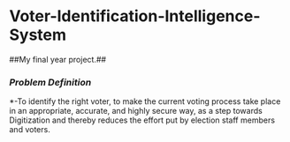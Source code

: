 # Voter-Identification-Intelligence-System
##My final year project.##
### ***Problem Definition*** ###
*-To identify the right voter, to make the current
voting process take place in an appropriate, accurate, and highly secure way,
as a step towards Digitization and thereby reduces the effort put by election
staff members and voters.

